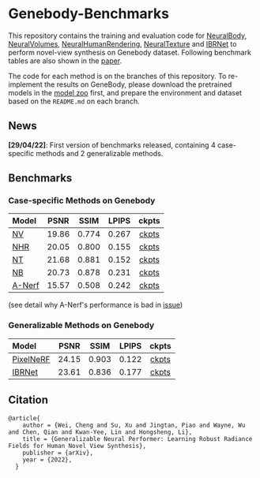 # Genebody-Benchmarks
This repository contains the training and evaluation code for [NeuralBody](https://zju3dv.github.io/neuralbody/), [NeuralVolumes](https://stephenlombardi.github.io/projects/neuralvolumes/), [NeuralHumanRendering](https://wuminye.github.io/NHR/), [NeuralTexture](https://github.com/SSRSGJYD/NeuralTexture) and [IBRNet](https://ibrnet.github.io/) to perform novel-view synthesis on Genebody dataset. Following benchmark tables are also shown in the [paper](https://arxiv.org/pdf/2204.11798.pdf).

The code for each method is on the branches of this repository. To re-implement the results on GeneBody, please download the pretrained models in the [model zoo]() first, and prepare the environment and dataset based on the `README.md` on each branch.

## News
**[29/04/22]**: First version of benchmarks released, containing 4 case-specific methods and 2 generalizable methods.
## Benchmarks
### Case-specific Methods on Genebody
| Model  | PSNR | SSIM |LPIPS| ckpts|
| :--- | :---------------:|:---------------:| :---------------:| :---------------:  |
| [NV](https://github.com/generalizable-neural-performer/genebody-benchmarks/tree/nv)| 19.86 |0.774 |  0.267 | [ckpts](https://hkustconnect-my.sharepoint.com/:f:/g/personal/wchengad_connect_ust_hk/EniK9r9UdbtGvYvtJITBGkIBlmxSHqaoEIiIgpYBGddCHQ?e=RbS0sG)|
| [NHR](https://github.com/generalizable-neural-performer/genebody-benchmarks/tree/nhr)| 20.05  |0.800 |  0.155 | [ckpts](https://hkustconnect-my.sharepoint.com/:f:/g/personal/wchengad_connect_ust_hk/EqQDNVch2j5DmyIDnHX0VgkBDdCksmT4Kfq2oPOMn6gfMg?e=dy6yUA)|
| [NT](https://github.com/generalizable-neural-performer/genebody-benchmarks/tree/nt)| 21.68  |0.881 |   0.152 | [ckpts](https://hkustconnect-my.sharepoint.com/:f:/g/personal/wchengad_connect_ust_hk/Etg3LW44m61OjZOgDp-f4TcB_rgm_32ve529z5EZgCmoGw?e=zGUadc)|
| [NB](https://github.com/generalizable-neural-performer/genebody-benchmarks/tree/nb)| 20.73  |0.878 |  0.231 | [ckpts](https://hkustconnect-my.sharepoint.com/personal/wchengad_connect_ust_hk/_layouts/15/onedrive.aspx?ga=1&id=%2Fpersonal%2Fwchengad%5Fconnect%5Fust%5Fhk%2FDocuments%2Fgenebody%2Dbenchmark%2Dpretrained%2Fnb%2Fgenebody)|
| [A-Nerf](https://github.com/generalizable-neural-performer/genebody-benchmarks/tree/A-Nerf)| 15.57 |0.508 |  0.242 | [ckpts](https://hkustconnect-my.sharepoint.com/:f:/g/personal/wchengad_connect_ust_hk/En56nksujH1Fn1qWiUJ-gpIBfzdHqHf66F-RvfzwTe2TBQ?e=Zz0EgX)|

(see detail why A-Nerf's performance is bad in [issue](https://github.com/LemonATsu/A-NeRF/issues/8))
### Generalizable Methods on Genebody
| Model  | PSNR | SSIM |LPIPS| ckpts|
| :--- | :---------------:|:---------------:| :---------------:| :---------------:  |
| [PixelNeRF](https://github.com/generalizable-neural-performer/genebody-benchmarks/tree/main)| 24.15   |0.903 | 0.122 | [ckpts]()|
| [IBRNet](https://github.com/generalizable-neural-performer/genebody-benchmarks/tree/ibrnet)| 23.61    |0.836 |  0.177 | [ckpts](https://hkustconnect-my.sharepoint.com/personal/wchengad_connect_ust_hk/_layouts/15/onedrive.aspx?ga=1&id=%2Fpersonal%2Fwchengad%5Fconnect%5Fust%5Fhk%2FDocuments%2Fgenebody%2Dbenchmark%2Dpretrained%2Fibrnet)|
## Citation
```
@article{
    author = {Wei, Cheng and Su, Xu and Jingtan, Piao and Wayne, Wu and Chen, Qian and Kwan-Yee, Lin and Hongsheng, Li},
    title = {Generalizable Neural Performer: Learning Robust Radiance Fields for Human Novel View Synthesis},
    publisher = {arXiv},
    year = {2022},
  }
```
